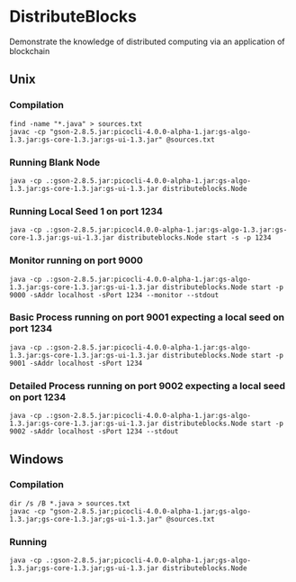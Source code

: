# DistributeBlocks
Demonstrate the knowledge of distributed computing via an application of blockchain

## Unix
### Compilation
```
find -name "*.java" > sources.txt
javac -cp "gson-2.8.5.jar:picocli-4.0.0-alpha-1.jar:gs-algo-1.3.jar:gs-core-1.3.jar:gs-ui-1.3.jar" @sources.txt
```
### Running Blank Node
```
java -cp .:gson-2.8.5.jar:picocli-4.0.0-alpha-1.jar:gs-algo-1.3.jar:gs-core-1.3.jar:gs-ui-1.3.jar distributeblocks.Node
```
### Running Local Seed 1 on port 1234
```
java -cp .:gson-2.8.5.jar:picocl4.0.0-alpha-1.jar:gs-algo-1.3.jar:gs-core-1.3.jar:gs-ui-1.3.jar distributeblocks.Node start -s -p 1234
```
### Monitor running on port 9000
```
java -cp .:gson-2.8.5.jar:picocli-4.0.0-alpha-1.jar:gs-algo-1.3.jar:gs-core-1.3.jar:gs-ui-1.3.jar distributeblocks.Node start -p 9000 -sAddr localhost -sPort 1234 --monitor --stdout
```
### Basic Process running on port 9001 expecting a local seed on port 1234
```
java -cp .:gson-2.8.5.jar:picocli-4.0.0-alpha-1.jar:gs-algo-1.3.jar:gs-core-1.3.jar:gs-ui-1.3.jar distributeblocks.Node start -p 9001 -sAddr localhost -sPort 1234
```

### Detailed Process running on port 9002 expecting a local seed on port 1234
```
java -cp .:gson-2.8.5.jar:picocli-4.0.0-alpha-1.jar:gs-algo-1.3.jar:gs-core-1.3.jar:gs-ui-1.3.jar distributeblocks.Node start -p 9002 -sAddr localhost -sPort 1234 --stdout
```

## Windows
### Compilation
```
dir /s /B *.java > sources.txt
javac -cp "gson-2.8.5.jar;picocli-4.0.0-alpha-1.jar;gs-algo-1.3.jar;gs-core-1.3.jar;gs-ui-1.3.jar" @sources.txt
```
### Running
```
java -cp .:gson-2.8.5.jar;picocli-4.0.0-alpha-1.jar;gs-algo-1.3.jar;gs-core-1.3.jar;gs-ui-1.3.jar distributeblocks.Node
```
